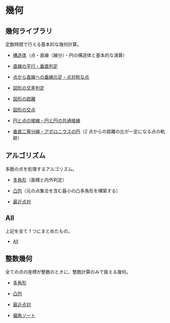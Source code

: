 # 幾何

## 幾何ライブラリ

定数時間で行える基本的な幾何計算。

- [構造体](Structure.hpp)（点・直線（線分）・円の構造体と基本的な演算）

- [直線の平行・垂直判定](Parallel_Orthogonal.hpp)

- [点から直線への垂線の足・点対称な点](Projection_Reflection.hpp)

- [図形の交差判定](Intersect.hpp)

- [図形の距離](Distance.hpp)

- [図形の交点](Crosspoint.hpp)

- [円と点の接線・円と円の共通接線](Tangent.hpp)

- [垂直二等分線・アポロニウスの円](Apollonius.hpp)（2 点からの距離の比が一定になる点の軌跡）

## アルゴリズム

多数の点を処理するアルゴリズム。

- [多角形](Polygon.hpp)（面積と内外判定）

- [凸包](Convex_Hull.hpp)（元の点集合を含む最小の凸多角形を構築する）

- [最近点対](Closest_Pair.hpp)

## All

上記を全て 1 つにまとめたもの。

- [All](All.hpp)

## 整数幾何

全ての点の座標が整数のときに、整数計算のみで扱える幾何。

- [多角形](Polygon_Integer.hpp)

- [凸包](Convex_Hull_Integer.hpp)

- [最近点対](Closest_Pair_Integer.hpp)

- [偏角ソート](Sort_Arg.hpp)

